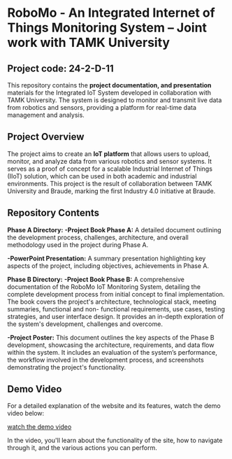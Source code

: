 # RoboMo - An Integrated Internet of Things Monitoring System – Joint work with TAMK University
## Project code: 24-2-D-11


This repository contains the **project documentation, and presentation** materials for the Integrated IoT System developed in collaboration with TAMK University. The system is designed to monitor and transmit live data from robotics and sensors, providing a platform for real-time data management and analysis.

## Project Overview

The project aims to create an **IoT platform** that allows users to upload, monitor, and analyze data from various robotics and sensor systems. It serves as a proof of concept for a scalable Industrial Internet of Things (IIoT) solution, which can be used in both academic and industrial environments. This project is the result of collaboration between TAMK University and Braude, marking the first Industry 4.0 initiative at Braude.

## Repository Contents

**Phase A Directory:**
  **-Project Book Phase A:** A detailed document outlining the development process, challenges, architecture, and overall methodology used in the project during Phase A.

  **-PowerPoint Presentation:** A summary presentation highlighting key aspects of the project, including objectives, achievements in Phase A.

**Phase B Directory:**
  **-Project Book Phase B:** A comprehensive documentation of the RoboMo IoT Monitoring System, detailing the complete development process from initial concept to final implementation. The book covers the project's architecture, technological stack, meeting summaries, functional and non-  functional requirements, use cases, testing strategies, and user interface design. It provides an in-depth exploration of the system's development, challenges and overcome.

  **-Project Poster:** This document outlines the key aspects of the Phase B development, showcasing the architecture, requirements, and data flow within the system. It includes an evaluation of the system’s performance, the workflow involved in the development process, and screenshots   demonstrating the project's functionality.

## Demo Video

For a detailed explanation of the website and its features, watch the demo video below:

[watch the demo video](https://drive.google.com/file/d/170sLvRqR37K61F969uXSGDVmfJ4pZeEF/view?usp=share_link)

In the video, you'll learn about the functionality of the site, how to navigate through it, and the various actions you can perform.
